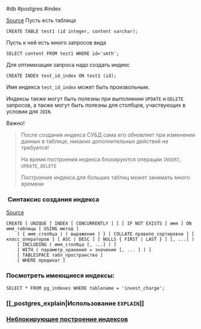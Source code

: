 #db #postgres #index 

[Source](https://postgrespro.ru/docs/postgrespro/9.5/indexes)
 Пусть есть таблица
```postgresql
CREATE TABLE test1 (id integer, content varchar);
```

Пусть к ней есть много запросов вида
```postgresql
SELECT content FROM test1 WHERE id='smth';
```

Для оптимизации запроса надо создать индекс
```postgresql
CREATE INDEX test_id_index ON test1 (id);
```

Имя индекса `test_id_index` может быть произвольным.

Индексы также могут быть полезны при выполнении `UPDATE` и `DELETE` запросов, а также могут быть полезны для столбцов, участвующих в условии для `JOIN`.


Важно!
> После создания индекса СУБД сама его обновляет при изменении данных в таблице, никаких дополнительных действий не требуется!
>
> На время построения индекса блокируются операции `INSERT`, `UPDATE`, `DELETE`
> 
> Построение индекса для больших таблиц может занимать много времени

###  Синтаксис создания индекса
[Source](https://postgrespro.ru/docs/postgrespro/9.5/sql-createindex#sql-createindex-concurrently)
```
CREATE [ UNIQUE ] INDEX [ CONCURRENTLY ] [ [ IF NOT EXISTS ] имя ] ON имя_таблицы [ USING метод ] 
    ( { имя_столбца | ( выражение ) } [ COLLATE правило_сортировки ] [ класс_операторов ] [ ASC | DESC ] [ NULLS { FIRST | LAST } ] [, ...] )
    [ INCLUDING ( имя_столбца [, ...] ) ]
    [ WITH ( параметр_хранения = значение [, ... ] ) ]
    [ TABLESPACE табл_пространство ]
    [ WHERE предикат ]
```

### Посмотреть имеющиеся индексы:
```postgresql
SELECT * FROM pg_indexes WHERE tablename = 'invest_charge';
```

### [[_postgres_explain|Использование `EXPLAIN`]]
### [Неблокирующее построение индексов](https://postgrespro.ru/docs/postgrespro/9.5/sql-createindex#sql-createindex-concurrently)



